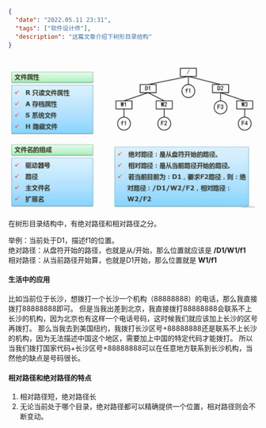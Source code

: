 ```json
{
  "date": "2022.05.11 23:31",
  "tags": ["软件设计师"],
  "description": "这篇文章介绍下树形目录结构"
}
```


![在这里插入图片描述](../../../assets/content/ruankao/sjs/3.16/01.png)



在树形目录结构中，有绝对路径和相对路径之分。

举例：当前处于D1，描述f1的位置。<br />绝对路径：从盘符开始的路径，也就是从/开始，那么位置就应该是 **/D1/W1/f1**<br />相对路径：从当前路径开始算，也就是D1开始，那么位置就是  **W1/f1**

#### 生活中的应用
比如当前位于长沙，想拨打一个长沙一个机构（88888888）的电话，那么我直接拨打88888888即可。
但是当我出差到北京，我直接拨打88888888会联系不上长沙的机构，因为北京也有这样一个电话号码，这时候我们就应该加上长沙的区号再拨打。
那么当我去到美国纽约，我拨打长沙区号+88888888还是联系不上长沙的机构，因为无法描述中国这个地区，需要加上中国的特定代码才能拨打。
所以当我们拨打国家代码+长沙区号+88888888可以在任意地方联系到长沙机构，当然他的缺点是号码很长。


<a name="QKFni"></a>
#### 相对路径和绝对路径的特点

1. 相对路径短，绝对路径长
1. 无论当前处于哪个目录，绝对路径都可以精确提供一个位置，相对路径则会不断变动。
